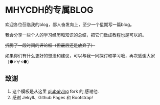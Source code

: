 # MHYCDH的专属BLOG
欢迎各位莅临我的blog，鄙人奋发向上，至少一个星期写一篇blog。

我会分享一些个人的学习经历和知识的总结，把它们做成教程也是可以的。

~~折腾了一段时间的评论框（但最后还是放弃了）~~

如果你们有什么更好的想法和建议，可以与我一同探讨和学习哦，再次感谢大家（●>∀<●）

## 致谢

1. 这个模板是从这里 [qiubaiying](https://github.com/qiubaiying/qiubaiying.github.io) fork 的,感谢他.
2. 感谢 Jekyll、Github Pages 和 Bootstrap!

